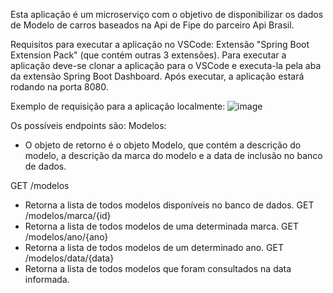 Esta aplicação é um microserviço com o objetivo de disponibilizar os dados de Modelo de carros baseados na Api de Fipe do parceiro Api Brasil.

Requisitos para executar a aplicação no VSCode: Extensão "Spring Boot Extension Pack" (que contém outras 3 extensões).
Para executar a aplicação deve-se clonar a aplicação para o VSCode e executa-la pela aba da extensão Spring Boot Dashboard.
Após executar, a aplicação estará rodando na porta 8080.

Exemplo de requisição para a aplicação localmente:
![image](https://github.com/dududarochadev/ConsultasBrasilApi/assets/114098227/afa6eac3-81be-4812-87f3-7b4f0d898423)

Os possíveis endpoints são:
Modelos:
- O objeto de retorno é o objeto Modelo, que contém a descrição do modelo, a descrição da marca do modelo e a data de inclusão no banco de dados. 

GET /modelos
- Retorna a lista de todos modelos disponíveis no banco de dados.
GET /modelos/marca/{id}
- Retorna a lista de todos modelos de uma determinada marca.
GET /modelos/ano/{ano}
- Retorna a lista de todos modelos de um determinado ano.
GET /modelos/data/{data}
- Retorna a lista de todos modelos que foram consultados na data informada.
